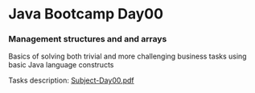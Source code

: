 # Java Bootcamp Day00

### Management structures and and arrays

Basics of solving both trivial and more challenging business tasks using basic Java language constructs

Tasks description: [Subject-Day00.pdf](Subject-Day00.pdf)